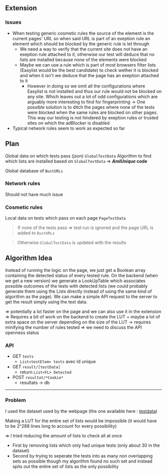## Extension
### Issues
- When testing generic cosmetic rules the source of the element is the current pages' URL so when said URL is part of an exeption rule an element which should be blocked by the generic rule is let through
	- We need a way to verify that the current site does not have an exeption rule attached to it, otherwise our test will deduce that no lists are installed because none of the elements were blocked
	- Maybe we can use a rule which is part of most browsers filter lists (Easylist would be the best candidate) to check wether it is blocked and when it isn't we deduce that the page has an exeption attached to it
		- However in doing so we omit all the configurations where Easylist is not installed and thus our rule would not be blocked on any site. Which leaves out a lot of odd configurations which are arguably more interesting to find for fingerprinting
	-> One possible solution is to ditch the pages where none of the tests were blocked when the same rules are blocked on other pages. This way our testing is not hindered by exeption rules or trusted sites on which the adBlocker is disabled
- Typical network rules seem to work as expected so far

## Plan
Global data on which tests pass (json) `GlobalTestData`
Algorithm to find which lists are installed based on `GlobalTestData` => ***AmIUnique* code**

Global database of `BustURLs`

### Network rules
Should not have much issue

### Cosmetic rules
Local data on tests which pass on each page `PageTestData`

> If none of the tests pass => test run is ignored and the page URL is added to `BustURLs`

> Otherwise `GlobalTestData` is updated with the results


## Algorithm Idea

Instead of running the logic on the page, we just get a Boolean array containing the detected status of every tested rule.
On the backend (when we get a new version) we generate a LookUpTable which associates possible outcomes of the tests with detected lists (we could probably generate them using the Lists directly instead of using the same kind of algorithm as the page).
We can make a simple API request to the server to get the result simply using the test data.

=> potentially a lot faster on the page and we can also use it in the extension 
=> Requires a bit of work on the backend to create the LUT + maybe a lot of extra space on the server depending on the size of the LUT -> requires minifying the number of rules tested
=> we need to discuss the API openness status

### API
- GET `tests`
	- `List<testElem> tests` avec Id unique
- GET  `result/[testData]`
	- return `List<FL> Detected`
- POST `resultat/*Cookie*`
	- resultats -> db


---

### Problem

I used the dataset used by the webpage (the one available here : [testdata](https://gitlab.inria.fr/nmehanna/filterlistsrules/-/raw/master/data/output/network_rules.csv))

Making a LUT for the entire set of lists would be impossible (it would have to be 2^288 lines long to account for every possibility)

=> I tried reducing the amount of lists to check all at once
- First by removing lists which only had unique tests (only about 30 in the dataset) 
- Second by trying to seperate the tests into as many non overlapping sets as possible though my algorithm found no such set and instead spits out the entire set of lists as the only possibility